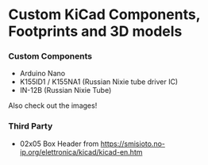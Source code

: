 # Custom KiCad Components, Footprints and 3D models

### Custom Components

- Arduino Nano
- K155ID1 / K155NA1 (Russian Nixie tube driver IC)
- IN-12B (Russian Nixie Tube)

Also check out the images!

### Third Party

- 02x05 Box Header from https://smisioto.no-ip.org/elettronica/kicad/kicad-en.htm